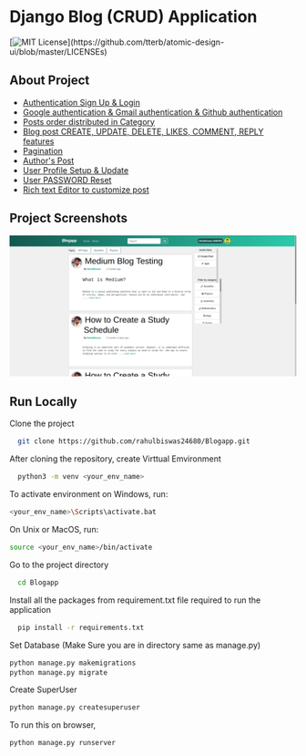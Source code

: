 
# Django Blog (CRUD) Application
[![MIT License](https://img.shields.io/apm/l/atomic-design-ui.svg?)](https://github.com/tterb/atomic-design-ui/blob/master/LICENSEs)


## About Project

- [Authentication Sign Up & Login]()
- [Google authentication & Gmail authentication & Github authentication]()
- [Posts order distributed in Category]()
- [Blog post CREATE, UPDATE, DELETE, LIKES, COMMENT, REPLY features]()
- [Pagination]()
- [Author's Post]()
- [User Profile Setup & Update]()
- [User PASSWORD Reset]()
- [Rich text Editor to customize post](https://ckeditor.com/ckeditor-5/)


## Project Screenshots

![App Screenshot](media/Blogapp.png)


## Run Locally

Clone the project

```bash
  git clone https://github.com/rahulbiswas24680/Blogapp.git
```

After cloning the repository, create Virttual Emvironment

```bash
  python3 -m venv <your_env_name>
```

To activate environment on Windows, run:

```bash
<your_env_name>\Scripts\activate.bat
```
On Unix or MacOS, run:

```bash
source <your_env_name>/bin/activate
```

Go to the project directory
```bash
  cd Blogapp
```

Install all the packages from requirement.txt file required to run the application

```bash
  pip install -r requirements.txt
```

Set Database (Make Sure you are in directory same as manage.py)

```bash
python manage.py makemigrations
python manage.py migrate
```

Create SuperUser

```bash
python manage.py createsuperuser
```

To run this on browser,

```bash
python manage.py runserver
```
